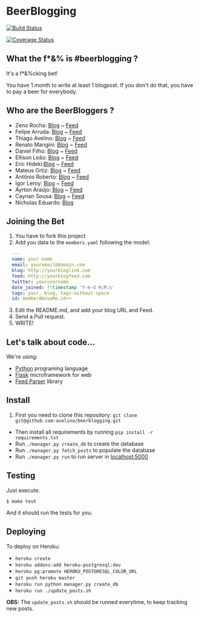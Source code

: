 # BeerBlogging

[![Build Status](https://travis-ci.org/avelino/beerblogging.svg?branch=master)](https://travis-ci.org/avelino/beerblogging)

[![Coverage Status](https://coveralls.io/repos/avelino/beerblogging/badge.svg)](https://coveralls.io/r/avelino/beerblogging)

## What the f*&% is #beerblogging ?

It's a f*&%cking bet!

You have 1 month to write at least 1 blogpost. If you don't do that, you have to pay a beer for everybody.

## Who are the BeerBloggers ?

* Zeno Rocha: [Blog](http://zenorocha.com/) ~ [Feed](http://feeds.feedburner.com/zenorocha)
* Felipe Arruda: [Blog](http://arruda.blog.br/) ~ [Feed](http://www.arruda.blog.br/?feed=rss2)
* Thiago Avelino: [Blog](http://avelino.us/) ~ [Feed](http://feeds.feedburner.com/pyavelino)
* Renato Mangini: [Blog](http://www.renatomangini.com/) ~ [Feed](http://www.renatomangini.com/feeds/posts/default) 
* Daniel Filho: [Blog](http://danielfilho.github.io) ~ [Feed](http://danielfilho.github.io/feed.xml)
* Ellison Leão: [Blog](https://medium.com/@ellisonleao) ~ [Feed](https://medium.com/feed/@ellisonleao)
* Eric Hideki:[Blog](http://ericstk.wordpress.com) ~ [Feed](https://ericstk.wordpress.com/feed/)
* Mateus Ortiz: [Blog](http://mateusortiz.com) ~ [Feed](http://feeds.feedburner.com/mateusortiz)
* Antônio Roberto: [Blog](http://devton.io/) ~ [Feed](http://medium.com/feed/@devton)
* Igor Leroy: [Blog](http://lerrua.com/) ~ [Feed](http://www.lerrua.com/atom.xml)
* Ayrton Araújo: [Blog](http://blog.ayr-ton.net) ~ [Feed](http://feeds.feedburner.com/ayr-ton)
* Caynan Sousa: [Blog](http://blog.caynanland.im) ~ [Feed](http://blog.caynanland.im/feed.xml)
* Nicholas Eduardo: [Blog](http:nicholasess.com.br)

## Joining the Bet

1. You have to fork this project
2. Add you data to the `members.yaml` following the model:
  
  ```YAML
    ---
    name: your name
    email: youremail@domain.com
    blog: http://yourbloglink.com
    feed: http://yourblogfeed.com
    twitter: yourusername
    date_joined: !!timestamp 'Y-m-d H:M:s'
    tags: your, blog, tags-without-space
    id: memberAboveMe.id++
  ```

3. Edit the README.md, and add your blog URL and Feed.
4. Send a Pull request.
5. WRITE!

## Let's talk about code...

We're using:

* [Python](http://python.org/) programing language
* [Flask](http://flask.pocoo.org/) microframework for web
* [Feed Parser](http://www.feedparser.org/) library

## Install

1. First you need to clone this repository: `git clone git@github.com:avelino/beerblogging.git`
* Then install all requirements by running `pip install -r requirements.txt`
* Run `./manager.py create_db` to create the database
* Run `./manager.py fetch_posts` to populate the database
* Run `./manager.py run` to run server in [localhost:5000](http://localhost:5000)


## Testing

Just execute:

```
$ make test
```

And it should run the tests for you.

## Deploying

To deploy on Heroku:

* `heroku create`
* `heroku addons:add heroku-postgresql:dev`
* `heroku pg:promote HEROKU_POSTGRESQL_COLOR_URL`
* `git push heroku master`
* `heroku run python manager.py create_db`
* `heroku run ./update_posts.sh`

**OBS:** The `update_posts.sh` should be runned everytime, to keep tracking new posts.
